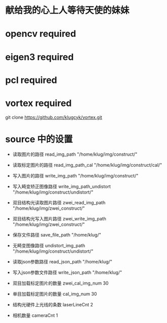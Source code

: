 # 献给我的心上人等待天使的妹妹

# opencv required

# eigen3 required

# pcl required

# vortex required

git clone https://github.com/klugcyk/vortex.git

# source 中的设置

* 读取图片的路径
read_img_path "/home/klug/img/construct/"

* 读取标定图片的路径
read_img_path_cal "/home/klug/img/construct/cal/"

* 写入图片的路径
write_img_path "/home/klug/img/construct/"

* 写入畸变矫正图像路径
write_img_path_undistort "/home/klug/img/construct/undistort/"

* 双目结构光读取图片路径
zwei_read_img_path "/home/klug/img/zwei_construct/"

* 双目结构光写入图片路径
zwei_write_img_path "/home/klug/img/zwei_construct/"

* 保存文件路径
save_file_path "/home/klug/"

* 无畸变图像路径
undistort_img_path "/home/klug/img/construct/undistort/"

* 读取json参数路径
read_json_path "/home/klug/"

* 写入json参数文件路径
write_json_path "/home/klug/"

* 双目加载标定图片的数量
zwei_cal_img_num 30

* 单目加载标定图片的数量
cal_img_num 30 

* 结构光硬件上光线的条数
laserLineCnt 2 

* 相机数量
cameraCnt 1 

